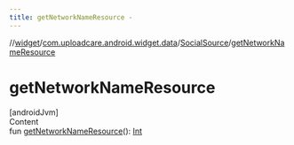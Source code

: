 ```yaml
---
title: getNetworkNameResource -
---
```

//[widget](../../index.md)/[com.uploadcare.android.widget.data](../index.md)/[SocialSource](index.md)/[getNetworkNameResource](get-network-name-resource.md)



# getNetworkNameResource  
[androidJvm]  
Content  
fun [getNetworkNameResource](get-network-name-resource.md)(): [Int](https://kotlinlang.org/api/latest/jvm/stdlib/kotlin/-int/index.html)  



